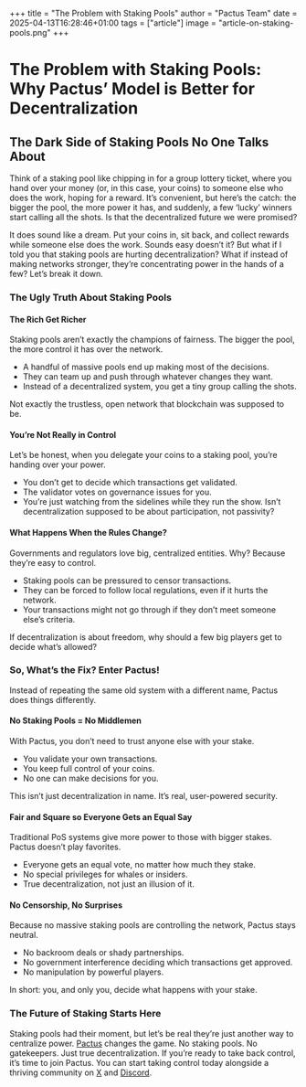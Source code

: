 +++
title = "The Problem with Staking Pools"
author = "Pactus Team"
date = 2025-04-13T16:28:46+01:00
tags = ["article"]
image = "article-on-staking-pools.png"
+++

# The Problem with Staking Pools: Why Pactus’ Model is Better for Decentralization

## The Dark Side of Staking Pools No One Talks About

Think of a staking pool like chipping in for a group lottery ticket, where you hand over your
money (or, in this case, your coins) to someone else who does the work, hoping for a reward.
It’s convenient, but here’s the catch: the bigger the pool, the more power it has, and suddenly,
a few ‘lucky’ winners start calling all the shots. Is that the decentralized future we were promised?

It does sound like a dream. Put your coins in, sit back, and collect rewards while someone else
does the work. Sounds easy doesn’t it? But what if I told you that staking pools are hurting
decentralization? What if instead of making networks stronger, they’re concentrating power in
the hands of a few? Let’s break it down.

### The Ugly Truth About Staking Pools

#### The Rich Get Richer

Staking pools aren’t exactly the champions of fairness. The bigger the pool, the more control
it has over the network.

- A handful of massive pools end up making most of the decisions.
- They can team up and push through whatever changes they want.
- Instead of a decentralized system, you get a tiny group calling the shots.

Not exactly the trustless, open network that blockchain was supposed to be.

#### You’re Not Really in Control

Let’s be honest, when you delegate your coins to a staking pool, you’re handing over your power.

- You don’t get to decide which transactions get validated.
- The validator votes on governance issues for you.
- You’re just watching from the sidelines while they run the show.
Isn’t decentralization supposed to be about participation, not passivity?

#### What Happens When the Rules Change?

Governments and regulators love big, centralized entities. Why? Because they’re easy to control.

- Staking pools can be pressured to censor transactions.
- They can be forced to follow local regulations, even if it hurts the network.
- Your transactions might not go through if they don’t meet someone else’s criteria.

If decentralization is about freedom, why should a few big players get to decide what’s allowed?

### So, What’s the Fix? Enter Pactus!

Instead of repeating the same old system with a different name, Pactus does things differently.

#### No Staking Pools = No Middlemen

With Pactus, you don’t need to trust anyone else with your stake.

- You validate your own transactions.
- You keep full control of your coins.
- No one can make decisions for you.

This isn’t just decentralization in name. It’s real, user-powered security.

#### Fair and Square so Everyone Gets an Equal Say

Traditional PoS systems give more power to those with bigger stakes. Pactus doesn’t play favorites.

- Everyone gets an equal vote, no matter how much they stake.
- No special privileges for whales or insiders.
- True decentralization, not just an illusion of it.

#### No Censorship, No Surprises

Because no massive staking pools are controlling the network, Pactus stays neutral.

- No backroom deals or shady partnerships.
- No government interference deciding which transactions get approved.
- No manipulation by powerful players.

In short: you, and only you, decide what happens with your stake.

### The Future of Staking Starts Here

Staking pools had their moment, but let’s be real they’re just another way to centralize power.
[Pactus](https://pactus.org/) changes the game. No staking pools. No gatekeepers. Just true
decentralization. If you’re ready to take back control, it’s time to join Pactus. You can
start taking control today alongside a thriving community on [X](https://x.com/pactuschain/)
and [Discord](https://discord.com/invite/pactus).
